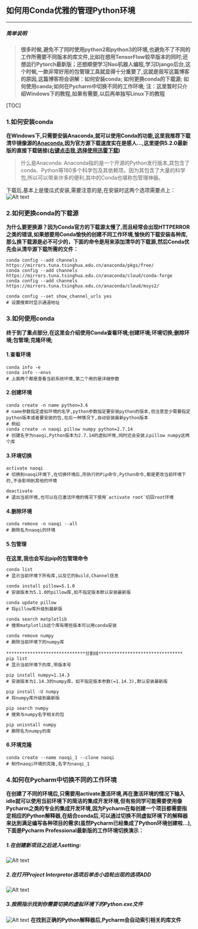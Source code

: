 ## 如何用Conda优雅的管理Python环境
---

##### 简单说明
>**很多时候,避免不了同时使用python2和python3的环境,也避免不了不同的工作所需要不同版本的库文件,比如在想用TensorFlow较早版本的同时;还想运行Pytorch最新版；还想顺便学习Nao机器人编程,学习Django后台,这个时候,一款非常好用的包管理工具就显得十分重要了,这就是我写这篇博客的原因,这篇博客将会讲解：如何安装conda; 如何更换conda的下载源; 如何使用canda;如何在Pycharm中切换不同的工作环境;    注：这里暂时只介绍Windows下的教程,如果有需要,以后再单独写Linux下的教程**

[TOC]

###  1.如何安装conda

**在Windows下,只需要安装Anaconda,就可以使用Conda的功能,这里我推荐下载清华镜像源的[Anaconda](https://mirrors.tuna.tsinghua.edu.cn/anaconda/archive/),因为官方源下载速度实在是感人...,这里提供5.2.0最新版的直接下载链接([右键点击我,选择使用迅雷下载](https://mirrors.tuna.tsinghua.edu.cn/anaconda/archive/Anaconda3-5.2.0-Windows-x86_64.exe))**

> 什么是Anaconda:
> Anaconda指的是一个开源的Python发行版本,其包含了conda、Python等180多个科学包及其依赖项。因为其包含了大量的科学包,所以可以带来许多的便利,其中的Conda也堪称包管理神器。

下载后,基本上是傻瓜式安装,需要注意的是,在安装时这两个选项需要点上：
![Alt text](./Anaconda.png)

###  2.如何更换conda的下载源

**为什么要更换源？因为Conda官方的下载源太慢了,而且经常会出现HTTPERROR之类的错误,如果想要用Conda愉快的创建不同工作环境,愉快的下载安装各种库,那么换下载源是必不可少的，下面的命令是用来添加清华的下载源,然后Conda优先会从清华源下载所需的文件：**
```
conda config --add channels https://mirrors.tuna.tsinghua.edu.cn/anaconda/pkgs/free/
conda config --add channels https://mirrors.tuna.tsinghua.edu.cn/anaconda/cloud/conda-forge 
conda config --add channels https://mirrors.tuna.tsinghua.edu.cn/anaconda/cloud/msys2/

conda config --set show_channel_urls yes
# 设置搜索时显示通道地址
```
###  3.如何使用conda

**终于到了重点部分,在这里会介绍使用Conda查看环境;创建环境;环境切换;删除环境;包管理;克隆环境;**
#### 1.查看环境
```
conda info -e
conda info --envs
# 上面两个都是查看当前系统环境,第二个用的是详细参数
```
#### 2.创建环境
```
conda create -n name python=3.6
# name参数指定虚拟环境的名字,python参数指定要安装python的版本,但注意至少需要指定python版本或者要安装的包,在后一种情况下,自动安装最新python版本
# 例如
conda create -n naoqi pillow numpy python=2.7.14
# 创建名字为naoqi,Python版本为2.7.14的虚拟环境,同时还会安装上pillow numpy这两个库
```
#### 3.环境切换
```
activate naoqi
# 切换到naoqi环境下,在切换环境后,所执行的Pip命令,Python命令,都是更改当前环境下的,不会影响到其他的环境

deactivate
# 退出当前环境,也可以在已激活环境的情况下使用`activate root`切回root环境
```
#### 4.删除环境
```
conda remove -n naoqi --all
# 删除名为naoqi的环境
```
#### 5.包管理
**在这里,我也会写出pip的包管理命令**
```
conda list 
# 显示当前环境下所有库,以及它的Build,Channel信息

conda install pillow=5.1.0
# 安装版本为5.1.0的pillow库,如不指定版本默认安装最新版

conda update pillow
# 将pillow库升级到最新版

conda search matplotlib
# 搜索matplotlib这个库有哪些版本可以用conda安装

conda remove numpy
# 删除当前环境下的numpy库

******************************分割线********************************
pip list
# 显示当前环境下的库,带版本号

pip install numpy=1.14.3
# 安装版本为1.14.3的numpy库，如不指定版本参数(=1.14.3),默认安装最新版

pip install -U numpy
# 将numpy库升级到最新版

pip search numpy
# 搜索与numpy名字相关的包

pip unisntall numpy
# 删除名为numpy的库
```
#### 6.环境克隆
```
conda create --name naoqi_1 --clone naoqi
# 制作naoqi环境的克隆,名字为naoqi_1
```
### 4.如何在Pycharm中切换不同的工作环境
**在创建了不同的环境后,只需要用activate激活环境,再在激活环境的情况下输入idle就可以使用当前环境下的简洁的集成开发环境,但有些同学可能需要使用像Pycharm之类的专业的集成开发环境,因为Pycharm在每创建一个项目都需要指定相应的Python解释器,在结合conda后,可以通过切换不同虚拟环境下的解释器来达到满足编写各种项目的需求(虽然Pycharm已经集成了Python环境创建啦...),下面是Pycharm Professional最新版的工作环境切换演示：**
##### 1.在创建新项目之后进入setting:
![Alt text](./Pycharm_1.png)
##### 2.在打开Project Interpretor选项后单击小齿轮出现的选项ADD
![Alt text](./Pycharm_2.png)
##### 3.按照指示找到你需要切换的虚拟环境下的Python.exe文件
![Alt text](./Pycharm_3.png)
**在找到正确的Python解释器后,Pycharm会自动索引相关的库文件**
